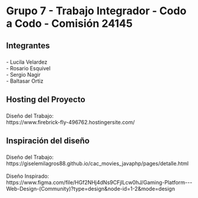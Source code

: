 <h1 align="left">Grupo 7  - Trabajo Integrador - Codo a  Codo - Comisión 24145</h1>

###

<h2 align="left">Integrantes</h2>

###

<p align="left">- Lucila Velardez<br>- Rosario Esquivel<br>- Sergio Nagir<br>- Baltasar Ortiz</p>

###

<h2 align="left">Hosting del Proyecto</h2>

###

<p align="left">Diseño del Trabajo:<br>https://www.firebrick-fly-496762.hostingersite.com/<br></p>

###

<h2 align="left">Inspiración del diseño</h2>

###

<p align="left">Diseño del Trabajo:<br>https://giselemilagros88.github.io/cac_movies_javaphp/pages/detalle.html<br><br>Diseño Inspirado:<br>https://www.figma.com/file/HGf2NHj4dNs9CFjlLcw0hJ/Gaming-Platform---Web-Design-(Community)?type=design&node-id=1-2&mode=design</p>

###
